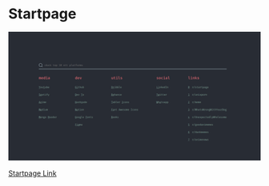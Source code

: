 # Startpage

<img src="./assets/screenshot.png">

<a href="startpage.arun0808rana.surge.sh">Startpage Link</a>